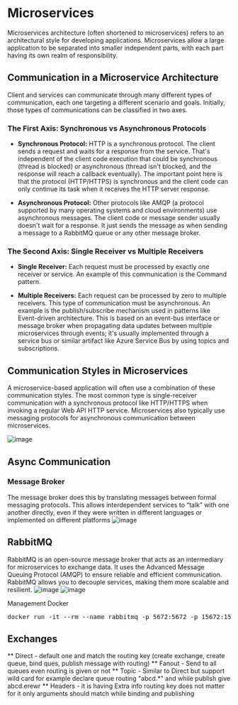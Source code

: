 # Microservices

Microservices architecture (often shortened to microservices) refers to an architectural style for developing applications. Microservices allow a large application to be separated into smaller independent parts, with each part having its own realm of responsibility.

## Communication in a Microservice Architecture

Client and services can communicate through many different types of communication, each one targeting a different scenario and goals. Initially, those types of communications can be classified in two axes.

### The First Axis: Synchronous vs Asynchronous Protocols

- **Synchronous Protocol:** HTTP is a synchronous protocol. The client sends a request and waits for a response from the service. That's independent of the client code execution that could be synchronous (thread is blocked) or asynchronous (thread isn't blocked, and the response will reach a callback eventually). The important point here is that the protocol (HTTP/HTTPS) is synchronous and the client code can only continue its task when it receives the HTTP server response.
  
- **Asynchronous Protocol:** Other protocols like AMQP (a protocol supported by many operating systems and cloud environments) use asynchronous messages. The client code or message sender usually doesn't wait for a response. It just sends the message as when sending a message to a RabbitMQ queue or any other message broker.

### The Second Axis: Single Receiver vs Multiple Receivers

- **Single Receiver:** Each request must be processed by exactly one receiver or service. An example of this communication is the Command pattern.

- **Multiple Receivers:** Each request can be processed by zero to multiple receivers. This type of communication must be asynchronous. An example is the publish/subscribe mechanism used in patterns like Event-driven architecture. This is based on an event-bus interface or message broker when propagating data updates between multiple microservices through events; it's usually implemented through a service bus or similar artifact like Azure Service Bus by using topics and subscriptions.

## Communication Styles in Microservices


A microservice-based application will often use a combination of these communication styles. The most common type is single-receiver communication with a synchronous protocol like HTTP/HTTPS when invoking a regular Web API HTTP service. Microservices also typically use messaging protocols for asynchronous communication between microservices.

![image](https://github.com/user-attachments/assets/07ac65b7-8e23-4533-bf33-d0836ad2e3e9)


## Async Communication
### Message Broker 
The message broker does this by translating messages between formal messaging protocols. This allows interdependent services to “talk” with one another directly, even if they were written in different languages or implemented on different platforms
![image](https://github.com/user-attachments/assets/5e668e71-b6eb-4561-bf5a-5c2e53487e72)


## RabbitMQ
RabbitMQ is an open-source message broker that acts as an intermediary for microservices to exchange data. It uses the Advanced Message Queuing Protocol (AMQP) to ensure reliable and efficient communication. RabbitMQ allows you to decouple services, making them more scalable and resilient.
![image](https://github.com/user-attachments/assets/404977d7-0731-4676-a66c-25569c529fc0)
![image](https://github.com/user-attachments/assets/c9d7b60a-ea95-4442-940a-2cf46a3aa952)


Management Docker
<pre>docker run -it --rm --name rabbitmq -p 5672:5672 -p 15672:15672 rabbitmq:3.9-management</pre>



## Exchanges

** Direct  -  default one and match the routing key (create exchange, create queue, bind ques, publish message with routing)
** Fanout - Send to all queues even routing is given or not
** Topic - Similar to Direct but support wild card for example declare queue routing "abcd.*" and while publish give abcd.erewr
** Headers - it is having Extra info routing key does not matter for it only arguments should match while binding and publishing

